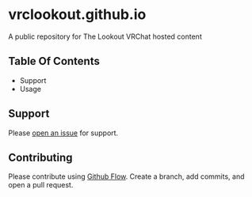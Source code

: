# vrclookout.github.io

A public repository for The Lookout VRChat hosted content

## Table Of Contents

* Support
* Usage

## Support

Please [open an issue](https://github.com/Vrclookout/vrclookout.github.io/issues) for support.

## Contributing

Please contribute using [Github Flow](https://docs.github.com/en/get-started/using-github/github-flow).  Create a branch, add commits, and open a pull request.
